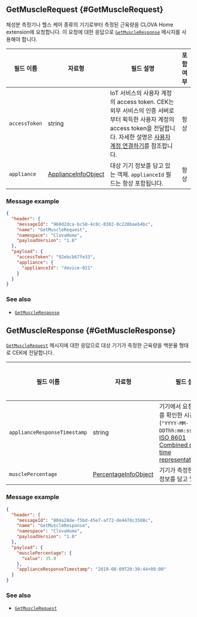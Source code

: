 ## GetMuscleRequest {#GetMuscleRequest}

체성분 측정기나 헬스 케어 종류의 기기로부터 측정된 근육량을 CLOVA Home extension에 요청합니다. 이 요청에 대한 응답으로 [`GetMuscleResponse`](#GetMuscleResponse) 메시지를 사용해야 합니다.

| 필드 이름       | 자료형    | 필드 설명                     | 포함 여부 |
|---------------|---------|-----------------------------|:---------:|
| `accessToken`      | string                                  | IoT 서비스의 사용자 계정의 access token. CEK는 외부 서비스의 인증 서버로부터 획득한 사용자 계정의 access token을 전달합니다. 자세한 설명은 [사용자 계정 연결하기](/Develop/Guides/Link_User_Account.md)를 참조합니다.                          | 항상    |
| `appliance`        | [ApplianceInfoObject](/Develop/References/ClovaHomeInterface/Shared_Objects.md#ApplianceInfoObject)     | 대상 기기 정보를 담고 있는 객체. `applianceId` 필드는 항상 포함됩니다.     | 항상    |

### Message example

```json
{
  "header": {
    "messageId": "968d2dca-bc50-4c8c-8302-0c220baeb4bc",
    "name": "GetMuscleRequest",
    "namespace": "ClovaHome",
    "payloadVersion": "1.0"
  },
  "payload": {
    "accessToken": "92ebcb67fe33",
    "appliance": {
      "applianceId": "device-021"
    }
  }
}
```

### See also
* [`GetMuscleResponse`](#GetMuscleResponse)

## GetMuscleResponse {#GetMuscleResponse}
[`GetMuscleRequest`](#GetMuscleRequest) 메시지에 대한 응답으로 대상 기기가 측정한 근육량을 백분율 형태로 CEK에 전달합니다.

| 필드 이름       | 자료형    | 필드 설명                     | 필수 여부 |
|---------------|---------|-----------------------------|:---------:|
| `applianceResponseTimestamp` | string | 기기에서 요청한 정보를 확인한 시간(`"YYYY-MM-DDThh:mm:ss±hh:mm"`, <a href="https://en.wikipedia.org/wiki/ISO_8601#Combined_date_and_time_representations" target="_blank">ISO 8601 Combined date and time representations</a> )     | 선택    |
| `musclePercentage`          | [PercentageInfoObject](/Develop/References/ClovaHomeInterface/Shared_Objects.md#PercentageInfoObject) | 기기가 측정한 근육량 정보를 담고 있는 객체   | 필수    |

### Message example

```json
{
  "header": {
    "messageId": "804a28de-f5bd-45e7-af72-de4470c3508c",
    "name": "GetMuscleResponse",
    "namespace": "ClovaHome",
    "payloadVersion": "1.0"
  },
  "payload": {
    "musclePercentage": {
      "value": 35.0
    },
    "applianceResponseTimestamp": "2019-08-09T20:30:44+09:00"
  }
}
```

### See also
* [`GetMuscleRequest`](#GetMuscleRequest)
